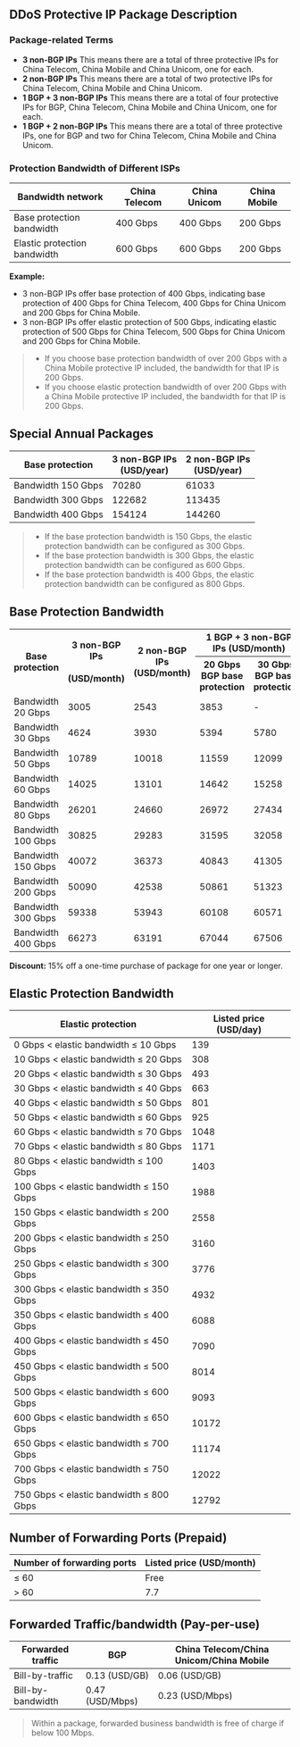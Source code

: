 ## DDoS Protective IP Package Description
### Package-related Terms
- **3 non-BGP IPs** 
This means there are a total of three protective IPs for China Telecom, China Mobile and China Unicom, one for each.
- **2 non-BGP IPs**
This means there are a total of two protective IPs for China Telecom, China Mobile and China Unicom.
- **1 BGP + 3 non-BGP IPs**
This means there are a total of four protective IPs for BGP, China Telecom, China Mobile and China Unicom, one for each.
- **1 BGP + 2 non-BGP IPs**
This means there are a total of three protective IPs, one for BGP and two for China Telecom, China Mobile and China Unicom.

### Protection Bandwidth of Different ISPs

| Bandwidth network | China Telecom | China Unicom | China Mobile
|-|-|-|-|
| Base protection bandwidth |400 Gbps|400 Gbps|200 Gbps|
| Elastic protection bandwidth |600 Gbps|600 Gbps|200 Gbps|

**Example:**
- 3 non-BGP IPs offer base protection of 400 Gbps, indicating base protection of 400 Gbps for China Telecom, 400 Gbps for China Unicom and 200 Gbps for China Mobile.
- 3 non-BGP IPs offer elastic protection of 500 Gbps, indicating elastic protection of 500 Gbps for China Telecom, 500 Gbps for China Unicom and 200 Gbps for China Mobile.

>
>- If you choose base protection bandwidth of over 200 Gbps with a China Mobile protective IP included, the bandwidth for that IP is 200 Gbps.
>- If you choose elastic protection bandwidth of over 200 Gbps with a China Mobile protective IP included, the bandwidth for that IP is 200 Gbps.



## Special Annual Packages
| Base protection | 3 non-BGP IPs <br>(USD/year) | 2 non-BGP IPs <br>(USD/year)
|-|-|-|
| Bandwidth 150 Gbps|70280|61033|
| Bandwidth 300 Gbps|122682|113435|
| Bandwidth 400 Gbps|154124|144260|

>
>- If the base protection bandwidth is 150 Gbps, the elastic protection bandwidth can be configured as 300 Gbps.
>- If the base protection bandwidth is 300 Gbps, the elastic protection bandwidth can be configured as 600 Gbps.
>- If the base protection bandwidth is 400 Gbps, the elastic protection bandwidth can be configured as 800 Gbps.

## Base Protection Bandwidth

<table>
<tr>
<th rowspan="2">Base protection</th>
<th rowspan="2">3 non-BGP IPs <br>&nbsp (USD/month)</th>
<th rowspan="2">2 non-BGP IPs <br>(USD/month)</th>
<th colspan="2">1 BGP + 3 non-BGP IPs (USD/month)
</th>
<th colspan="2">1 BGP + 2 non-BGP IPs (USD/month)</th>
</tr>

<tr>
<th>20 Gbps BGP base protection</th>
<th>30 Gbps BGP base protection</th>
<th>20 Gbps BGP base protection</th>
<th>30 Gbps BGP base protection</th>
</tr>

<tr>
<td>Bandwidth 20 Gbps</td>
<td>3005&nbsp&nbsp&nbsp&nbsp</td>
<td>2543&nbsp&nbsp&nbsp&nbsp</td>
<td>3853</td>
<td>-</td>
<td>3545</td>
<td>-</td>
</tr>

<tr>
<td>Bandwidth 30 Gbps</td>
<td>4624</td>
<td>3930</td>
<td>5394</td>
<td>5780</td>
<td>4701</td>
<td>5086</td>
</tr>

<tr>
<td>Bandwidth 50 Gbps</td>
<td>10789</td>
<td>10018</td>
<td>11559</td>
<td>12099</td>
<td>10789</td>
<td>11328</td>
</tr>

<tr>
<td>Bandwidth 60 Gbps</td>
<td>14025</td>
<td>13101</td>
<td>14642</td>
<td>15258</td>
<td>13871</td>
<td>14333</td>
</tr>

<tr>
<td>Bandwidth 80 Gbps</td>
<td>26201</td>
<td>24660</td>
<td>26972</td>
<td>27434</td>
<td>25430</td>
<td>25893</td>
</tr>

<tr>
<td>Bandwidth 100 Gbps</td>
<td>30825</td>
<td>29283</td>
<td>31595</td>
<td>32058</td>
<td>30054</td>
<td>30516</td>
</tr>

<tr>
<td>Bandwidth 150 Gbps</td>
<td>40072</td>
<td>36373</td>
<td>40843</td>
<td>41305</td>
<td>37144</td>
<td>37606</td>
</tr>

<tr>
<td>Bandwidth 200 Gbps</td>
<td>50090</td>
<td>42538</td>
<td>50861</td>
<td>51323</td>
<td>43309</td>
<td>43771</td>
</tr>


<tr>
<td>Bandwidth 300 Gbps</td>
<td>59338</td>
<td>53943</td>
<td>60108</td>
<td>60571</td>
<td>54714</td>
<td>55176</td>
</tr>

<tr>
<td>Bandwidth 400 Gbps</td>
<td>66273</td>
<td>63191</td>
<td>67044</td>
<td>67506</td>
<td>63961</td>
<td>64424</td>
</tr>
</table>



**Discount:** 15% off a one-time purchase of package for one year or longer.

## Elastic Protection Bandwidth
| Elastic protection | Listed price (USD/day) |
|---------|---------|
| 0 Gbps < elastic bandwidth ≤ 10 Gbps |139|
| 10 Gbps < elastic bandwidth ≤ 20 Gbps |308|
| 20 Gbps < elastic bandwidth ≤ 30 Gbps |493|
| 30 Gbps < elastic bandwidth ≤ 40 Gbps |663|
| 40 Gbps < elastic bandwidth ≤ 50 Gbps |801|
| 50 Gbps < elastic bandwidth ≤ 60 Gbps |925|
| 60 Gbps < elastic bandwidth ≤ 70 Gbps | 1048|
| 70 Gbps < elastic bandwidth ≤ 80 Gbps |1171|
| 80 Gbps < elastic bandwidth ≤ 100 Gbps |1403|
| 100 Gbps < elastic bandwidth ≤ 150 Gbps  |1988|
| 150 Gbps < elastic bandwidth ≤ 200 Gbps|2558|
|200 Gbps < elastic bandwidth ≤ 250 Gbps  |3160|
|250 Gbps < elastic bandwidth ≤ 300 Gbps  |3776|
|300 Gbps < elastic bandwidth ≤ 350 Gbps  |4932|
| 350 Gbps < elastic bandwidth ≤ 400 Gbps |6088|
| 400 Gbps < elastic bandwidth ≤ 450 Gbps |7090|
|450 Gbps < elastic bandwidth ≤ 500 Gbps |8014|
|500 Gbps < elastic bandwidth ≤ 600 Gbps |9093|
|600 Gbps < elastic bandwidth ≤ 650 Gbps |10172|
|650 Gbps < elastic bandwidth ≤ 700 Gbps |11174|
|700 Gbps < elastic bandwidth ≤ 750 Gbps |12022|
|750 Gbps < elastic bandwidth ≤ 800 Gbps |12792|

## Number of Forwarding Ports (Prepaid)
| Number of forwarding ports | Listed price (USD/month)
|-|-|
| ≤ 60 | Free |
|> 60 | 7.7 |

## Forwarded Traffic/bandwidth (Pay-per-use)
| Forwarded traffic | BGP | China Telecom/China Unicom/China Mobile|
|-|-|-|
| Bill-by-traffic |0.13 (USD/GB) | 0.06 (USD/GB) |
| Bill-by-bandwidth | 0.47 (USD/Mbps) | 0.23 (USD/Mbps) |

>Within a package, forwarded business bandwidth is free of charge if below 100 Mbps.
